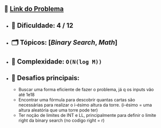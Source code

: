 🔗 [Link do Problema](https://judge.beecrowd.com/pt/problems/view/3420)
-

- 🧩 **Dificuldade:** 4 / 12  
    -
- 🗂 **Tópicos:** [*Binary Search*, *Math*]  
    -
- 🧮 **Complexidade:** `O(N(log M))`  
    -
- 🎯 **Desafios principais:** 
    - 
    - Buscar uma forma eficiente de fazer o problema, já q os inputs vão até 1e18
    - Encontrar uma fórmula para descobrir quantas cartas são necessárias para realizar o i-ésimo altura da torre. (i-ésimo = uma altura aleatória que uma torre pode ter)
    - Ter noção de limites de INT e LL, principalmente para definir o limite right da binary search (no codigo right = r)
